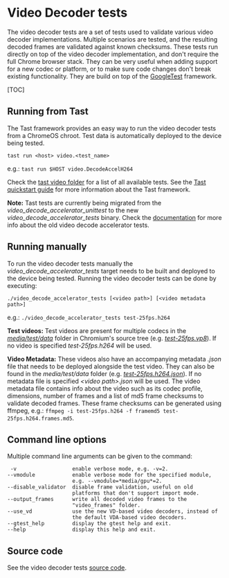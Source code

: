 # Video Decoder tests

The video decoder tests are a set of tests used to validate various video
decoder implementations. Multiple scenarios are tested, and the resulting
decoded frames are validated against known checksums. These tests run directly
on top of the video decoder implementation, and don't require the full Chrome
browser stack. They can be very useful when adding support for a new codec or
platform, or to make sure code changes don't break existing functionality. They
are build on top of the
[GoogleTest](https://github.com/google/googletest/blob/master/README.md)
framework.

[TOC]

## Running from Tast
The Tast framework provides an easy way to run the video decoder tests from a
ChromeOS chroot. Test data is automatically deployed to the device being tested.

    tast run <host> video.<test_name>

e.g.: `tast run $HOST video.DecodeAccelH264`

Check the
[tast video folder](https://chromium.googlesource.com/chromiumos/platform/tast-tests/+/refs/heads/master/src/chromiumos/tast/local/bundles/cros/video/)
for a list of all available tests.
See the
[Tast quickstart guide](https://chromium.googlesource.com/chromiumos/platform/tast/+/HEAD/docs/quickstart.md)
for more information about the Tast framework.

__Note:__ Tast tests are currently being migrated from the
_video_decode_accelerator_unittest_ to the new _video_decode_accelerator_tests_
binary. Check the [documentation](vdatest_usage.md) for more info about the old
video decode accelerator tests.

## Running manually
To run the video decoder tests manually the _video_decode_accelerator_tests_
target needs to be built and deployed to the device being tested. Running
the video decoder tests can be done by executing:

    ./video_decode_accelerator_tests [<video path>] [<video metadata path>]

e.g.: `./video_decode_accelerator_tests test-25fps.h264`

__Test videos:__ Test videos are present for multiple codecs in the
[_media/test/data_](https://cs.chromium.org/chromium/src/media/test/data/)
folder in Chromium's source tree (e.g.
[_test-25fps.vp8_](https://cs.chromium.org/chromium/src/media/test/data/test-25fps.vp8)).
If no video is specified _test-25fps.h264_ will be used.

__Video Metadata:__ These videos also have an accompanying metadata _.json_ file
that needs to be deployed alongside the test video. They can also be found in
the _media/test/data_ folder (e.g.
[_test-25fps.h264.json_](https://cs.chromium.org/chromium/src/media/test/data/test-25fps.h264.json)).
If no metadata file is specified _\<video path\>.json_ will be used. The video
metadata file contains info about the video such as its codec profile,
dimensions, number of frames and a list of md5 frame checksums to validate
decoded frames. These frame checksums can be generated using ffmpeg, e.g.:
`ffmpeg -i test-25fps.h264 -f framemd5 test-25fps.h264.frames.md5`.

## Command line options
Multiple command line arguments can be given to the command:

     -v                  enable verbose mode, e.g. -v=2.
    --vmodule            enable verbose mode for the specified module,
                         e.g. --vmodule=*media/gpu*=2.
    --disable_validator  disable frame validation, useful on old
                         platforms that don't support import mode.
    --output_frames      write all decoded video frames to the
                         "video_frames" folder.
    --use_vd             use the new VD-based video decoders, instead of
                         the default VDA-based video decoders.
    --gtest_help         display the gtest help and exit.
    --help               display this help and exit.

## Source code
See the video decoder tests [source code](https://cs.chromium.org/chromium/src/media/gpu/video_decode_accelerator_tests.cc).

